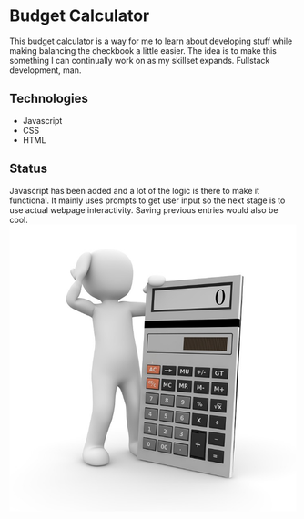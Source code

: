 # Budget Calculator
This budget calculator is a way for me to learn about developing stuff while making balancing the checkbook a little easier. The idea is to make this something I can continually work on as my skillset expands. Fullstack development, man. 

## Technologies
* Javascript  
* CSS  
* HTML

## Status
Javascript has been added and a lot of the logic is there to make it functional. It mainly uses prompts to get user input so the next stage is to use actual webpage interactivity. Saving previous entries would also be cool.
![FunnyCalculator](confused_calculator_man.jpg)
